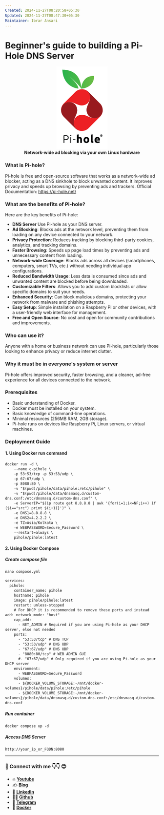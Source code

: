 ```yaml
---
Created: 2024-11-27T08:20:58+05:30
Updated: 2024-11-27T08:47:30+05:30
Maintainer: Ibrar Ansari
---
```

# Beginner's guide to building a Pi-Hole DNS Server

<p align="center">
  <picture>
    <source media="(prefers-color-scheme: dark)" srcset="https://github.com/meibraransari/pi-hole-dns-server/blob/main/assets/pihole.png">
    <source media="(prefers-color-scheme: light)" srcset="https://github.com/meibraransari/pi-hole-dns-server/blob/main/assets/pihole.png">
    <img src="https://github.com/meibraransari/pi-hole-dns-server/blob/main/assets/pihole.png" width="168" height="270" alt="Pi-hole website">
  </picture>
    <br>
    <strong>Network-wide ad blocking via your own Linux hardware</strong>
</p>


### What is Pi-hole?
Pi-hole is free and open-source software that works as a network-wide ad blocker, acting as a DNS sinkhole to block unwanted content. It improves privacy and speeds up browsing by preventing ads and trackers.
Official Documentation: https://pi-hole.net/

### What are the benefits of Pi-hole?
Here are the key benefits of Pi-hole:
- **DNS Server** Use Pi-hole as your DNS server.
- **Ad Blocking**: Blocks ads at the network level, preventing them from loading on any device connected to your network.
- **Privacy Protection**: Reduces tracking by blocking third-party cookies, analytics, and tracking domains.
- **Faster Browsing**: Speeds up page load times by preventing ads and unnecessary content from loading.
- **Network-wide Coverage**: Blocks ads across all devices (smartphones, computers, smart TVs, etc.) without needing individual app configurations.
- **Reduced Bandwidth Usage**: Less data is consumed since ads and unwanted content are blocked before being downloaded.
- **Customizable Filters**: Allows you to add custom blocklists or allow specific domains to suit your needs.
- **Enhanced Security**: Can block malicious domains, protecting your network from malware and phishing attempts.
- **Easy Setup**: Simple installation on a Raspberry Pi or other devices, with a user-friendly web interface for management.
- **Free and Open Source**: No cost and open for community contributions and improvements.

### **Who can use it?**  
Anyone with a home or business network can use Pi-hole, particularly those looking to enhance privacy or reduce internet clutter.

### **Why it must be in everyone's system or server**  
Pi-hole offers improved security, faster browsing, and a cleaner, ad-free experience for all devices connected to the network.

### **Prerequisites**  
- Basic understanding of Docker.
- Docker must be installed on your system.
- Basic knowledge of command-line operations.
- Minimal resources (256MB RAM, 2GB storage).
- Pi-hole runs on devices like Raspberry Pi, Linux servers, or virtual machines.

### Deployment Guide

#### 1. Using Docker run command

```
docker run -d \
    --name c-pihole \
    -p 53:53/tcp -p 53:53/udp \
    -p 67:67/udp \
    -p 8080:80 \
    -v "$(pwd)/pihole/data/pihole:/etc/pihole" \
    -v "$(pwd)/pihole/data/dnsmasq.d/custom-dns.conf:/etc/dnsmasq.d/custom-dns.conf" \
    -e ServerIP="$(ip route get 8.8.8.8 | awk '{for(i=1;i<=NF;i++) if ($i=="src") print $(i+1)}')" \
    -e DNS1=8.8.8.8 \
    -e DNS2=4.2.2.2 \
    -e TZ=Asia/Kolkata \
    -e WEBPASSWORD=Secure_Password \
    --restart=always \
    pihole/pihole:latest
```
#### 2. Using Docker Compose
##### Create compose file
```
nano compose.yml
```

```
services:
  pihole:
    container_name: pihole
    hostname: pihole
    image: pihole/pihole:latest
    restart: unless-stopped
    # For DHCP it is recommended to remove these ports and instead add: network_mode: "host"
    cap_add:
      - NET_ADMIN # Required if you are using Pi-hole as your DHCP server, else not needed
    ports:
      - "53:53/tcp" # DNS TCP
      - "53:53/udp" # DNS UDP
      - "67:67/udp" # DNS UDP
      - "8080:80/tcp" # WEB ADMIN GUI
      #- "67:67/udp" # Only required if you are using Pi-hole as your DHCP server
    environment:
      - WEBPASSWORD=Secure_Password
    volumes:
      - ${DOCKER_VOLUME_STORAGE:-/mnt/docker-volumes}/pihole/data/pihole:/etc/pihole
      - ${DOCKER_VOLUME_STORAGE:-/mnt/docker-volumes}/pihole/data/dnsmasq.d/custom-dns.conf:/etc/dnsmasq.d/custom-dns.conf
```

##### Run container
```
docker compose up -d
```


##### Access DNS Server
```
http://your_ip_or_FQDN:8080
```


---
### 💼 Connect with me 👇👇 😊

- 🔥 [**Youtube**](https://www.youtube.com/@DevOpsinAction?sub_confirmation=1)
- ✍ [**Blog**](https://ibraransari.blogspot.com/)
- 💼 [**LinkedIn**](https://www.linkedin.com/in/ansariibrar/)
- 👨‍💻 [**Github**](https://github.com/meibraransari?tab=repositories)
- 💬 [**Telegram**](https://t.me/DevOpsinActionTelegram)
- 🐳 [**Docker**](https://hub.docker.com/u/ibraransaridocker)
